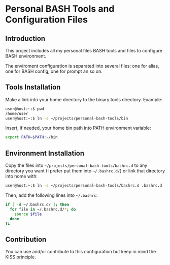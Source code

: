 # Personal BASH Tools and Configuration Files #

## Introduction ##

This project includes all my personal files BASH tools and files to configure BASH environment.

The enviroment configuration is separated into several files: one for alias, one for BASH config, one for prompt an so on.

## Tools Installation ##

Make a link into your home directory to the binary tools directory. Example:

```bash
user@host:~:$ pwd
/home/user
user@host:~:$ ln -s ~/projects/personal-bash-tools/bin
```

Insert, if needed, your home bin path into PATH environment variable:

```bash
export PATH=$PATH:~/bin
```

## Environment Installation ##

Copy the files into `~/projects/personal-bash-tools/bashrc.d` to any directory you want (I prefer put them into `~/.bashrc.d/`) or link that directory into home with:

```bash
user@host:~:$ ln -s ~/projects/personal-bash-tools/bashrc.d .bashrc.d
```

Then, add the following lines into `~/.bashrc`:

```bash
if [ -d ~/.bashrc.d/ ]; then
  for file in ~/.bashrc.d/*; do
    source $file
  done
fi
```
## Contribution ##

You can use and/or contribute to this configuration but keep in mind the KISS principle.

